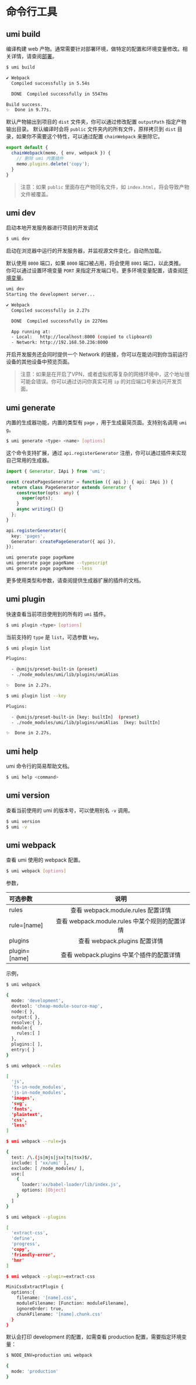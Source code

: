 # 命令行工具

## umi build

编译构建 web 产物。通常需要针对部署环境，做特定的配置和环境变量修改。相关详情，请查阅[部署](./deployment)。

```bash
$ umi build

✔ Webpack
  Compiled successfully in 5.54s

  DONE  Compiled successfully in 5547ms

Build success.
✨  Done in 9.77s.
```

默认产物输出到项目的 `dist` 文件夹，你可以通过修改配置 `outputPath` 指定产物输出目录。
默认编译时会将 `public` 文件夹内的所有文件，原样拷贝到 `dist` 目录，如果你不需要这个特性，可以通过配置 `chainWebpack` 来删除它。

```js
export default {
  chainWebpack(memo, { env, webpack }) {
    // 删除 umi 内置插件
    memo.plugins.delete('copy');
  }
}
```

> 注意：如果 `public` 里面存在产物同名文件，如 `index.html`，将会导致产物文件被覆盖。

## umi dev

启动本地开发服务器进行项目的开发调试

```bash
$ umi dev
```

启动在浏览器中运行的开发服务器，并监视源文件变化，自动热加载。

默认使用 `8000` 端口，如果 `8000` 端口被占用，将会使用 `8001` 端口，以此类推。
你可以通过设置环境变量 `PORT` 来指定开发端口号。更多环境变量配置，请查阅[环境变量](/docs/env-variables)。

```bash
umi dev
Starting the development server...

✔ Webpack
  Compiled successfully in 2.27s

  DONE  Compiled successfully in 2276ms

  App running at:
  - Local:   http://localhost:8000 (copied to clipboard)
  - Network: http://192.168.50.236:8000
```

开启开发服务还会同时提供一个 Network 的链接，你可以在能访问到你当前运行设备的其他设备中预览页面。

> 注意：如果是在开启了VPN，或者虚拟机等复杂的网络环境中，这个地址很可能会错误。你可以通过访问你真实可用 `ip` 的对应端口号来访问开发页面。

## umi generate

内置的生成器功能，内置的类型有 `page` ，用于生成最简页面。支持别名调用 `umi g`。

```bash
$ umi generate <type> <name> [options]
```

这个命令支持扩展，通过 `api.registerGenerator` 注册，你可以通过插件来实现自己常用的生成器。

```ts
import { Generator, IApi } from 'umi';

const createPagesGenerator = function ({ api }: { api: IApi }) {
  return class PageGenerator extends Generator {
    constructor(opts: any) {
      super(opts);
    }
    async writing() {}
  };
}

api.registerGenerator({
  key: 'pages',
  Generator: createPageGenerator({ api }),
});
```

```bash
umi generate page pageName
umi generate page pageName --typescript
umi generate page pageName --less
```

更多使用类型和参数，请查阅提供生成器扩展的插件的文档。

## umi plugin

快速查看当前项目使用到的所有的 `umi` 插件。

```bash
$ umi plugin <type> [options]
```

当前支持的 `type` 是 `list`，可选参数 `key`。

```bash
$ umi plugin list

Plugins:

  - @umijs/preset-built-in (preset)
  - ./node_modules/umi/lib/plugins/umiAlias

✨  Done in 2.27s.
```

```bash
$ umi plugin list --key

Plugins:

  - @umijs/preset-built-in [key: builtIn]  (preset)
  - ./node_modules/umi/lib/plugins/umiAlias  [key: builtIn]

✨  Done in 2.27s.
```

## umi help

umi 命令行的简易帮助文档。

```bash
$ umi help <command>
```

## umi version

查看当前使用的 umi 的版本号，可以使用别名 `-v` 调用。

```bash
$ umi version
$ umi -v
```

## umi webpack

查看 umi 使用的 webpack 配置。

```bash
$ umi webpack [options]
```

参数，

| 可选参数 | 说明 |
|  :-  | :-:  |
| rules | 查看 webpack.module.rules 配置详情 |
| rule=[name] |  查看 webpack.module.rules 中某个规则的配置详情 |
| plugins |  查看 webpack.plugins 配置详情 |
| plugin=[name] |  查看 webpack.plugins 中某个插件的配置详情 |

示例，

```bash
$ umi webpack

{
  mode: 'development',
  devtool: 'cheap-module-source-map',
  node:{ },
  output:{ },
  resolve:{ },
  module:{
    rules:[ ]
  },
  plugins:[ ],
  entry:{ }
}

$ umi webpack --rules

[
  'js',
  'ts-in-node_modules',
  'js-in-node_modules',
  'images',
  'svg',
  'fonts',
  'plaintext',
  'css',
  'less'
]

$ umi webpack --rule=js

{
  test: /\.(js|mjs|jsx|ts|tsx)$/,
  include: [ 'xx/umi' ],
  exclude: [ /node_modules/ ],
  use:[
    {
      loader:'xx/babel-loader/lib/index.js',
      options: [Object]
    }
  ]
}

$ umi webpack --plugins

[
  'extract-css',
  'define',
  'progress',
  'copy',
  'friendly-error',
  'hmr'
]

$ umi webpack --plugin=extract-css

MiniCssExtractPlugin {
  options:{
    filename: '[name].css',
    moduleFilename: [Function: moduleFilename],
    ignoreOrder: true,
    chunkFilename: '[name].chunk.css'
  }
}
```

默认会打印 development 的配置，如需查看 production 配置，需要指定环境变量：

```bash
$ NODE_ENV=production umi webpack

{
  mode: 'production'
}
```
